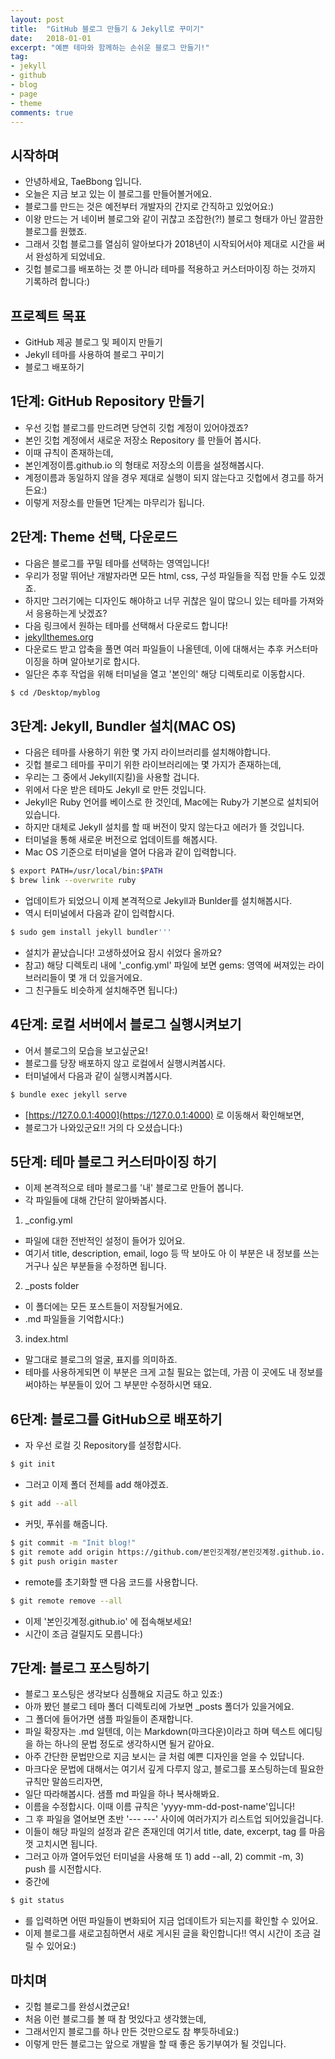 ```yaml
---
layout: post
title:  "GitHub 블로그 만들기 & Jekyll로 꾸미기"
date:   2018-01-01
excerpt: "예쁜 테마와 함께하는 손쉬운 블로그 만들기!"
tag:
- jekyll 
- github
- blog
- page
- theme
comments: true
---
```



## 시작하며
* 안녕하세요, TaeBbong 입니다.
* 오늘은 지금 보고 있는 이 블로그를 만들어볼거에요.
* 블로그를 만드는 것은 예전부터 개발자의 간지로 간직하고 있었어요:)
* 이왕 만드는 거 네이버 블로그와 같이 귀찮고 조잡한(?!) 블로그 형태가 아닌 깔끔한 블로그를 원했죠.
* 그래서 깃헙 블로그를 열심히 알아보다가 2018년이 시작되어서야 제대로 시간을 써서 완성하게 되었네요.
* 깃헙 블로그를 배포하는 것 뿐 아니라 테마를 적용하고 커스터마이징 하는 것까지 기록하려 합니다:)


## 프로젝트 목표
* GitHub 제공 블로그 및 페이지 만들기
* Jekyll 테마를 사용하여 블로그 꾸미기
* 블로그 배포하기 

  
## 1단계: GitHub Repository 만들기 
* 우선 깃헙 블로그를 만드려면 당연히 깃헙 계정이 있어야겠죠?
* 본인 깃헙 계정에서 새로운 저장소 Repository 를 만들어 봅시다.
* 이때 규칙이 존재하는데,
* 본인계정이름.github.io 의 형태로 저장소의 이름을 설정해봅시다.
* 계정이름과 동일하지 않을 경우 제대로 실행이 되지 않는다고 깃헙에서 경고를 하거든요:)
* 이렇게 저장소를 만들면 1단계는 마무리가 됩니다.


## 2단계: Theme 선택, 다운로드
* 다음은 블로그를 꾸밀 테마를 선택하는 영역입니다!
* 우리가 정말 뛰어난 개발자라면 모든 html, css, 구성 파일들을 직접 만들 수도 있겠죠.
* 하지만 그러기에는 디자인도 해야하고 너무 귀찮은 일이 많으니 있는 테마를 가져와서 응용하는게 낫겠죠?
* 다음 링크에서 원하는 테마를 선택해서 다운로드 합니다!
* [jekyllthemes.org](https://jekyllthemes.org)
* 다운로드 받고 압축을 풀면 여러 파일들이 나올텐데, 이에 대해서는 추후 커스터마이징을 하며 알아보기로 합시다.
* 일단은 추후 작업을 위해 터미널을 열고 '본인의' 해당 디렉토리로 이동합시다.

```bash
$ cd /Desktop/myblog
```

## 3단계: Jekyll, Bundler 설치(MAC OS)
* 다음은 테마를 사용하기 위한 몇 가지 라이브러리를 설치해야합니다.
* 깃헙 블로그 테마를 꾸미기 위한 라이브러리에는 몇 가지가 존재하는데,
* 우리는 그 중에서 Jekyll(지킬)을 사용할 겁니다.
* 위에서 다운 받은 테마도 Jekyll 로 만든 것입니다.
* Jekyll은 Ruby 언어를 베이스로 한 것인데, Mac에는 Ruby가 기본으로 설치되어있습니다.
* 하지만 대체로 Jekyll 설치를 할 때 버전이 맞지 않는다고 에러가 뜰 것입니다.
* 터미널을 통해 새로운 버전으로 업데이트를 해봅시다.
* Mac OS 기준으로 터미널을 열어 다음과 같이 입력합니다.

```bash
$ export PATH=/usr/local/bin:$PATH
$ brew link --overwrite ruby
```

* 업데이트가 되었으니 이제 본격적으로 Jekyll과 Bunlder를 설치해봅시다.
* 역시 터미널에서 다음과 같이 입력합시다.

```bash
$ sudo gem install jekyll bundler'''
```

* 설치가 끝났습니다! 고생하셨어요 잠시 쉬었다 올까요?
* 참고) 해당 디렉토리 내에 '_config.yml' 파일에 보면 gems: 영역에 써져있는 라이브러리들이 몇 개 더 있을거에요.
* 그 친구들도 비슷하게 설치해주면 됩니다:)


## 4단계: 로컬 서버에서 블로그 실행시켜보기
* 어서 블로그의 모습을 보고싶군요!
* 블로그를 당장 배포하지 않고 로컬에서 실행시켜봅시다.
* 터미널에서 다음과 같이 실행시켜봅시다.

```bash
$ bundle exec jekyll serve
```

* [https://127.0.0.1:4000](https://127.0.0.1:4000) 로 이동해서 확인해보면,
* 블로그가 나와있군요!! 거의 다 오셨습니다:)


## 5단계: 테마 블로그 커스터마이징 하기
* 이제 본격적으로 테마 블로그를 '내' 블로그로 만들어 봅니다.
* 각 파일들에 대해 간단히 알아봐봅시다.

1. _config.yml 
* 파일에 대한 전반적인 설정이 들어가 있어요.
* 여기서 title, description, email, logo 등 딱 보아도 아 이 부분은 내 정보를 쓰는 거구나 싶은 부분들을 수정하면 됩니다.

2. _posts folder
* 이 폴더에는 모든 포스트들이 저장될거에요.
* .md 파일들을 기억합시다:)

3. index.html
* 말그대로 블로그의 얼굴, 표지를 의미하죠.
* 테마를 사용하게되면 이 부분은 크게 고칠 필요는 없는데, 가끔 이 곳에도 내 정보를 써야하는 부분들이 있어 그 부분만 수정하시면 돼요. 


## 6단계: 블로그를 GitHub으로 배포하기
* 자 우선 로컬 깃 Repository를 설정합시다.

```bash
$ git init
```

* 그러고 이제 폴더 전체를 add 해야겠죠.

```bash
$ git add --all
```

* 커밋, 푸쉬를 해줍니다.

```bash
$ git commit -m "Init blog!"
$ git remote add origin https://github.com/본인깃계정/본인깃계정.github.io.git
$ git push origin master
```

* remote를 초기화할 땐 다음 코드를 사용합니다.

```bash
$ git remote remove --all
```

* 이제 '본인깃계정.github.io' 에 접속해보세요!
* 시간이 조금 걸릴지도 모릅니다:)


## 7단계: 블로그 포스팅하기
* 블로그 포스팅은 생각보다 심플해요 지금도 하고 있죠:)
* 아까 봤던 블로그 테마 폴더 디렉토리에 가보면 _posts 폴더가 있을거에요.
* 그 폴더에 들어가면 샘플 파일들이 존재합니다.
* 파일 확장자는 .md 일텐데, 이는 Markdown(마크다운)이라고 하며 텍스트 에디팅을 하는 하나의 문법 정도로 생각하시면 될거 같아요.
* 아주 간단한 문법만으로 지금 보시는 글 처럼 예쁜 디자인을 얻을 수 있답니다.
* 마크다운 문법에 대해서는 여기서 깊게 다루지 않고, 블로그를 포스팅하는데 필요한 규칙만 말씀드리자면,
* 일단 따라해봅시다. 샘플 md 파일을 하나 복사해봐요.
* 이름을 수정합시다. 이때 이름 규칙은 'yyyy-mm-dd-post-name'입니다!
* 그 후 파일을 열어보면 초반 '--- ---' 사이에 여러가지가 리스트업 되어있을겁니다.
* 이들이 해당 파일의 설정과 같은 존재인데 여기서 title, date, excerpt, tag 를 마음껏 고치시면 됩니다.
* 그러고 아까 열어두었던 터미널을 사용해 또 1) add --all, 2) commit -m, 3) push 를 시전합시다.
* 중간에

```bash
$ git status
```

* 를 입력하면 어떤 파일들이 변화되어 지금 업데이트가 되는지를 확인할 수 있어요.
* 이제 블로그를 새로고침하면서 새로 게시된 글을 확인합니다!! 역시 시간이 조금 걸릴 수 있어요:)


## 마치며
* 깃헙 블로그를 완성시켰군요!
* 처음 이런 블로그를 볼 때 참 멋있다고 생각했는데, 
* 그래서인지 블로그를 하나 만든 것만으로도 참 뿌듯하네요:)
* 이렇게 만든 블로그는 앞으로 개발을 할 때 좋은 동기부여가 될 것입니다.


